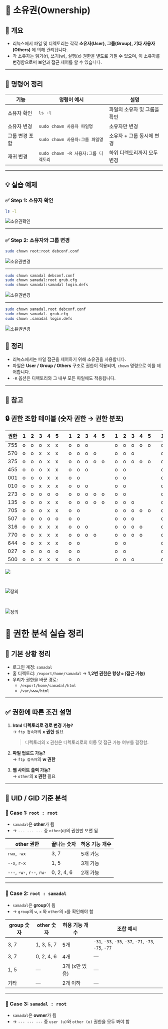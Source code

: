 # 📘 소유권(Ownership)

## 📝 개요
- 리눅스에서 파일 및 디렉토리는 각각 **소유자(User), 그룹(Group), 기타 사용자(Others)** 에 의해 관리됩니다.
- 각 소유자는 읽기(r), 쓰기(w), 실행(x) 권한을 별도로 가질 수 있으며, 이 소유자를 변경함으로써 보안과 접근 제어를 할 수 있습니다.

---

## 🔧 명령어 정리

| 기능 | 명령어 예시 | 설명 |
|------|--------------|------|
| 소유자 확인 | `ls -l` | 파일의 소유자 및 그룹을 확인 |
| 소유자 변경 | `sudo chown 사용자 파일명` | 소유자만 변경 |
| 그룹 변경 포함 | `sudo chown 사용자:그룹 파일명` | 소유자 + 그룹 동시에 변경 |
| 재귀 변경 | `sudo chown -R 사용자:그룹 디렉토리` | 하위 디렉토리까지 모두 변경 |

---

## 💡 실습 예제

### ✅ Step 1: 소유자 확인
```bash
ls -l
```

![소유권확인](./img/소유권img/1.png)

---

### ✅ Step 2: 소유자와 그룹 변경
```bash
sudo chown root:root debconf.conf
```

![소유권변경](./img/소유권img/2.png)

---
```bash
sudo chown samadal debconf.conf
sudo chown samadal:root grub.cfg
sudo chown samadal:samadal login.defs
```

![소유권변경](./img/소유권img/3.png)

---
```bash
sudo chown samadal.root debconf.conf
sudo chown samadal. grub.cfg
sudo chown .samadal login.defs
```

![소유권변경](./img/소유권img/4.png)

## 🧠 정리
- 리눅스에서는 파일 접근을 제어하기 위해 소유권을 사용합니다.
- 파일은 **User / Group / Others** 구조로 권한이 적용되며, `chown` 명령으로 이를 제어합니다.
- `-R` 옵션은 디렉토리와 그 내부 모든 파일에도 적용됩니다.

---

## 🔗 참고
## 🔒 권한 조합 테이블 (숫자 권한 → 권한 분포)

| 권한 | 1 | 2 | 3 | 4 | 5 | | 1 | 2 | 3 | 4 | 5 | | 1 | 2 | 3 | 4 | 5 | | 1 | 2 | 3 | 4 | 5 |
|------|---|---|---|---|---|--|---|---|---|---|---|--|---|---|---|---|---|--|---|---|---|---|---|
| 755  | o | o | o | x | x |  | o | o | o |   |   |  | o | o | o | o | o |  | o | o | o | o | o |
| 570  | o | o | x | x | x |  | o | o | o | o |   |  | o | o | o |   |   |  | o | o | o |   |   |
| 375  | o | o | o | x | x |  | o | o | o | o | o |  | o | o | o | o | o |  | o | o | o | o | o |
| 455  | o | o | o | x | x |  | o | o | o |   |   |  | o | o |   |   |   |  | o | o |   |   |   |
| 001  | o | o | o | x | x |  | o | o |   |   |   |  | o | o |   |   |   |  | o | o |   |   |   |
| 010  | o | o | x | x | x |  | o | o | o |   |   |  | o | o |   |   |   |  | o | o |   |   |   |
| 273  | o | o | o | o | o |  | o | o | o | o | o |  | o | o |   |   |   |  | o | o |   |   |   |
| 135  | o | o | o | x | x |  | o | o | o | o | o |  | o | o | o |   |   |  | o | o | o |   |   |
| 705  | o | o | o | x | x |  | o | o |   |   |   |  | o | o | o | o | o |  | o | o | o | o | o |
| 507  | o | o | o | o | o |  | o | o |   |   |   |  | o | o | o |   |   |  | o | o | o |   |   |
| 316  | o | o | x | x | x |  | o | o | o |   |   |  | o | o | o | o |   |  | o | o | o | o |   |
| 770  | o | o | x | x | x |  | o | o | o | o |   |  | o | o | o | o |   |  | o | o | o | o |   |
| 644  | o | o | x | x | x |  | o | o |   |   |   |  | o | o |   |   |   |  | o | o |   |   |   |
| 027  | o | o | o | o | o |  | o | o |   |   |   |  | o | o |   |   |   |  | o | o |   |   |   |
| 500  | o | o | x | x | x |  | o | o |   |   |   |  | o | o | o |   |   |  | o | o | o |   |   |

![](./img/소유권img/6.png)

<br>

![정의](./img/소유권img/5.png)

<br>

![정의](./img/소유권img/7.png)

# 🔐 권한 분석 실습 정리

## 📌 기본 상황 정리

- 로그인 계정: `samadal`
- 홈 디렉토리: `/export/home/samadal` → **1,2번 권한은 항상 `o` (접근 가능)**
- 우리가 권한을 바꾼 경로:  
  - `/export/home/samadal/html`  
  - `/var/www/html`

---

## ✅ 권한에 따른 조건 설명

1. **html 디렉토리로 경로 변경 가능?**  
   → `ftp 접속자`의 **x 권한** 필요  
   > 디렉토리의 x 권한은 디렉토리로의 이동 및 접근 가능 여부를 결정함.

2. **파일 업로드 가능?**  
   → `ftp 접속자`의 **w 권한**

3. **웹 사이트 출력 가능?**  
   → `other`의 **x 권한** 필요

---

## 🧩 UID / GID 기준 분석

### 📂 Case 1: `root : root`

- `samadal`은 **other**가 됨
- → `--- --- ---` 중 `other`(o)의 권한만 보면 됨

| other 권한 | 끝나는 숫자 | 허용 기능 개수 |
|------------|-------------|----------------|
| `rwx`, `-wx` | 3, 7       | 5개 가능       |
| `--x`, `r-x` | 1, 5       | 3개 가능       |
| `---`, `-w-`, `r--`, `rw-` | 0, 2, 4, 6 | 2개 가능       |

---

### 📂 Case 2: `root : samadal`

- `samadal`은 **group**이 됨
- → `group`의 `w`, `x` 와 `other`의 `x`를 확인해야 함

| group 숫자 | other 숫자 | 허용 기능 개수 | 조합 예시 |
|-------------|-------------|----------------|------------|
| 3, 7         | 1, 3, 5, 7   | 5개           | `-31`, `-33`, `-35`, `-37`, `-71`, `-73`, `-75`, `-77` |
| 3, 7         | 0, 2, 4, 6   | 4개           | — |
| 1, 5         | —            | 3개 (x만 있음) | — |
| 기타         | —            | 2개 이하      | — |

---

### 📂 Case 3: `samadal : root`

- `samadal`은 **owner**가 됨
- → `--- --- ---` 중 `user (u)`와 `other (o)` 권한을 모두 봐야 함


